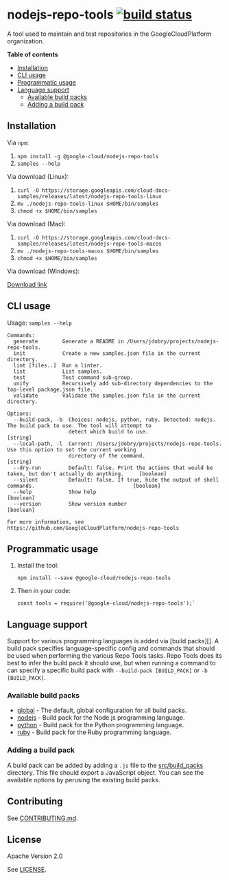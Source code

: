 # nodejs-repo-tools [![build status][travis_badge]][travis_link]

A tool used to maintain and test repositories in the GoogleCloudPlatform
organization.

**Table of contents**

* [Installation](#installation)
* [CLI usage](#cli-usage)
* [Programmatic usage](#programmatic-usage)
* [Language support](#language-support)
  * [Available build packs](#available-build-packs)
  * [Adding a build pack](#adding-a-build-pack)

## Installation

Via `npm`:

1.  `npm install -g @google-cloud/nodejs-repo-tools`
1.  `samples --help`

Via download (Linux):

1.  `curl -O https://storage.googleapis.com/cloud-docs-samples/releases/latest/nodejs-repo-tools-linux`
1.  `mv ./nodejs-repo-tools-linux $HOME/bin/samples`
1.  `chmod +x $HOME/bin/samples`

Via download (Mac):

1.  `curl -O https://storage.googleapis.com/cloud-docs-samples/releases/latest/nodejs-repo-tools-macos`
1.  `mv ./nodejs-repo-tools-macos $HOME/bin/samples`
1.  `chmod +x $HOME/bin/samples`

Via download (Windows):

[Download link](https://storage.googleapis.com/cloud-docs-samples/releases/latest/nodejs-repo-tools-win.exe)

## CLI usage

Usage: `samples --help`

```
Commands:
  generate        Generate a README in /Users/jdobry/projects/nodejs-repo-tools.
  init            Create a new samples.json file in the current directory.
  lint [files..]  Run a linter.
  list            List samples.
  test            Test command sub-group.
  unify           Recursively add sub-directory dependencies to the top-level package.json file.
  validate        Validate the samples.json file in the current directory.

Options:
  --build-pack, -b  Choices: nodejs, python, ruby. Detected: nodejs. The build pack to use. The tool will attempt to
                    detect which build to use.                                                                  [string]
  --local-path, -l  Current: /Users/jdobry/projects/nodejs-repo-tools. Use this option to set the current working
                    directory of the command.                                                                   [string]
  --dry-run         Default: false. Print the actions that would be taken, but don't actually do anything.     [boolean]
  --silent          Default: false. If true, hide the output of shell commands.                                [boolean]
  --help            Show help                                                                                  [boolean]
  --version         Show version number                                                                        [boolean]

For more information, see https://github.com/GoogleCloudPlatform/nodejs-repo-tools
```

## Programmatic usage

1.  Install the tool:

        npm install --save @google-cloud/nodejs-repo-tools

1.  Then in your code:

        const tools = require('@google-cloud/nodejs-repo-tools');`

## Language support

Support for various programming languages is added via [build packs][]. A build
pack specifies language-specific config and commands that should be used when
performing the various Repo Tools tasks. Repo Tools does its best to infer the
build pack it should use, but when running a command to can specify a specific
build pack with `--build-pack [BUILD_PACK]` or `-b [BUILD_PACK]`.

### Available build packs

* [global][] - The default, global configuration for all build packs.
* [nodejs][] - Build pack for the Node.js programming language.
* [python][] - Build pack for the Python programming language.
* [ruby][] - Build pack for the Ruby programming language.

[global]: https://github.com/GoogleCloudPlatform/nodejs-repo-tools/blob/master/src/build_packs/global.js
[nodejs]: https://github.com/GoogleCloudPlatform/nodejs-repo-tools/blob/master/src/build_packs/nodejs.js
[python]: https://github.com/GoogleCloudPlatform/nodejs-repo-tools/blob/master/src/build_packs/python.js
[ruby]: https://github.com/GoogleCloudPlatform/nodejs-repo-tools/blob/master/src/build_packs/ruby.js

### Adding a build pack

A build pack can be added by adding a `.js` file to the [src/build_packs][build_packs]
directory. This file should export a JavaScript object. You can see the
available options by perusing the existing build packs.

[build_packs]: https://github.com/GoogleCloudPlatform/nodejs-repo-tools/tree/master/src/build_packs

## Contributing

See [CONTRIBUTING.md](https://github.com/GoogleCloudPlatform/nodejs-repo-tools/blob/master/.github/CONTRIBUTING.md).

## License

Apache Version 2.0

See [LICENSE](https://github.com/GoogleCloudPlatform/nodejs-repo-tools/blob/master/LICENSE).

[travis_badge]: https://img.shields.io/travis/GoogleCloudPlatform/nodejs-repo-tools.svg
[travis_link]: https://travis-ci.org/GoogleCloudPlatform/nodejs-repo-tools
